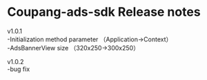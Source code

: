 # Coupang-ads-sdk Release notes<br>

v1.0.1<br>
-Initialization method parameter （Application->Context）<br>
-AdsBannerView size （320x250->300x250）

v1.0.2<br>
-bug fix
